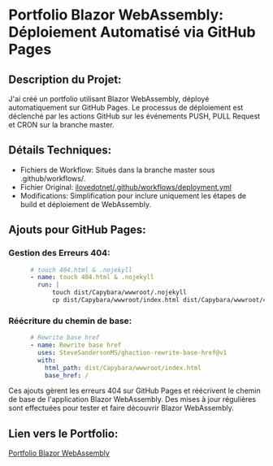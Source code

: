 # Portfolio Blazor WebAssembly: Déploiement Automatisé via GitHub Pages
## Description du Projet:
J'ai créé un portfolio utilisant Blazor WebAssembly, déployé automatiquement sur GitHub Pages. Le processus de déploiement est déclenché par les actions GitHub sur les événements PUSH, PULL Request et CRON sur la branche master.

## Détails Techniques:
  - Fichiers de Workflow: Situés dans la branche master sous .github/workflows/.
  - Fichier Original: [ilovedotnet/.github/workflows/deployment.yml](https://github.com/ILoveDotNet/ilovedotnet/blob/main/.github/workflows/deployment.yml)
  - Modifications: Simplification pour inclure uniquement les étapes de build et déploiement de WebAssembly.
## Ajouts pour GitHub Pages:
### Gestion des Erreurs 404:
``` yaml
      # touch 404.html & .nojekyll
      - name: touch 404.html & .nojekyll
        run: |
            touch dist/Capybara/wwwroot/.nojekyll
            cp dist/Capybara/wwwroot/index.html dist/Capybara/wwwroot/404.html
```
### Réécriture du chemin de base:
``` yaml
      # Rewrite base href        
      - name: Rewrite base href
        uses: SteveSandersonMS/ghaction-rewrite-base-href@v1
        with:
          html_path: dist/Capybara/wwwroot/index.html
          base_href: /
```

Ces ajouts gèrent les erreurs 404 sur GitHub Pages et réécrivent le chemin de base de l'application Blazor WebAssembly. Des mises à jour régulières sont effectuées pour tester et faire découvrir Blazor WebAssembly.

## Lien vers le Portfolio:
[Portfolio Blazor WebAssembly](https://yangyichengfelix.github.io)


   
